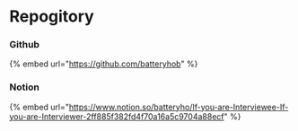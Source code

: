 # Repogitory

### Github

{% embed url="https://github.com/batteryhob" %}

### Notion

{% embed url="https://www.notion.so/batteryho/If-you-are-Interviewee-If-you-are-Interviewer-2ff885f382fd4f70a16a5c9704a88ecf" %}

